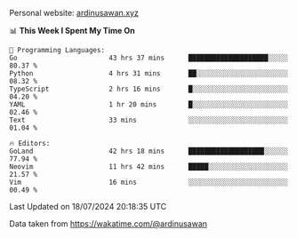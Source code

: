 Personal website: [ardinusawan.xyz](https://ardinusawan.xyz)

<!--START_SECTION:waka-->
📊 **This Week I Spent My Time On** 

```text
💬 Programming Languages: 
Go                       43 hrs 37 mins      ████████████████████░░░░░   80.37 % 
Python                   4 hrs 31 mins       ██░░░░░░░░░░░░░░░░░░░░░░░   08.32 % 
TypeScript               2 hrs 16 mins       █░░░░░░░░░░░░░░░░░░░░░░░░   04.20 % 
YAML                     1 hr 20 mins        █░░░░░░░░░░░░░░░░░░░░░░░░   02.46 % 
Text                     33 mins             ░░░░░░░░░░░░░░░░░░░░░░░░░   01.04 % 

🔥 Editors: 
GoLand                   42 hrs 18 mins      ███████████████████░░░░░░   77.94 % 
Neovim                   11 hrs 42 mins      █████░░░░░░░░░░░░░░░░░░░░   21.57 % 
Vim                      16 mins             ░░░░░░░░░░░░░░░░░░░░░░░░░   00.49 % 
```


 Last Updated on 18/07/2024 20:18:35 UTC
<!--END_SECTION:waka-->
Data taken from https://wakatime.com/@ardinusawan
